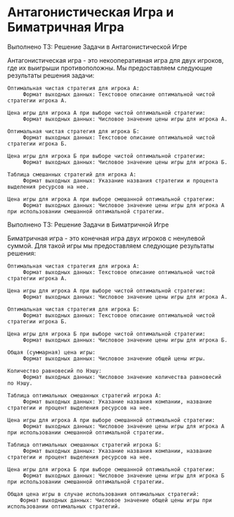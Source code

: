 # Антагонистическая Игра и Биматричная Игра
Выполнено ТЗ: Решение Задачи в Антагонистической Игре

Антагонистическая игра - это некооперативная игра для двух игроков, где их выигрыши противоположны. Мы предоставляем следующие результаты решения задачи:

    Оптимальная чистая стратегия для игрока А:
         Формат выходных данных: Текстовое описание оптимальной чистой стратегии игрока А.

    Цена игры для игрока А при выборе чистой оптимальной стратегии:
         Формат выходных данных: Числовое значение цены игры для игрока А.

    Оптимальная чистая стратегия для игрока Б:
         Формат выходных данных: Текстовое описание оптимальной чистой стратегии игрока Б.

    Цена игры для игрока Б при выборе чистой оптимальной стратегии:
         Формат выходных данных: Числовое значение цены игры для игрока Б.

    Таблица смешанных стратегий для игрока А:
         Формат выходных данных: Указание названия стратегии и процента выделения ресурсов на нее.

    Цена игры для игрока А при выборе смешанной оптимальной стратегии:
         Формат выходных данных: Числовое значение цены игры для игрока А при использовании смешанной оптимальной стратегии.

Выполнено ТЗ: Решение Задачи в Биматричной Игре

Биматричная игра - это конечная игра двух игроков с ненулевой суммой. Для такой игры мы предоставляем следующие результаты решения:

    Оптимальная чистая стратегия для игрока А:
         Формат выходных данных: Текстовое описание оптимальной чистой стратегии игрока А.

    Цена игры для игрока А при выборе чистой оптимальной стратегии:
         Формат выходных данных: Числовое значение цены игры для игрока А.

    Оптимальная чистая стратегия для игрока Б:
         Формат выходных данных: Текстовое описание оптимальной чистой стратегии игрока Б.

    Цена игры для игрока Б при выборе чистой оптимальной стратегии:
         Формат выходных данных: Числовое значение цены игры для игрока Б.

    Общая (суммарная) цена игры:
         Формат выходных данных: Числовое значение общей цены игры.

    Количество равновесий по Нэшу:
         Формат выходных данных: Числовое значение количества равновесий по Нэшу.

    Таблица оптимальных смешанных стратегий игрока А:
         Формат выходных данных: Указание названия компании, название стратегии и процент выделения ресурсов на нее.

    Цена игры для игрока А при выборе смешанной оптимальной стратегии:
         Формат выходных данных: Числовое значение цены игры для игрока А при использовании смешанной оптимальной стратегии.

    Таблица оптимальных смешанных стратегий игрока Б:
         Формат выходных данных: Указание названия компании, название стратегии и процент выделения ресурсов на нее.

    Цена игры для игрока Б при выборе смешанной оптимальной стратегии:
         Формат выходных данных: Числовое значение цены игры для игрока Б при использовании смешанной оптимальной стратегии.

    Общая цена игры в случае использования оптимальных стратегий:
        Формат выходных данных: Числовое значение общей цены игры при использовании оптимальных стратегий.

